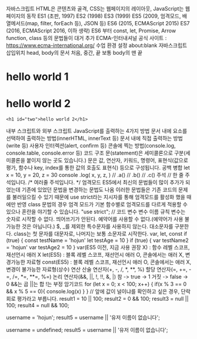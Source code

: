 자바스크립트
HTML은 콘텐츠와 골격, CSS는 웹페이지의 레이아웃, JavaScript는 웹페이지의 동작
ES1 (초판, 1997)
ES2 (1998)
ES3 (1999)
ES5 (2009, 엄격모드, 배열메서드(map, filter, forEach 등), JSON 등)
ES6 (2015, ECMAScript 2015)
ES7 (2016, ECMAScript 2016, 이하 생략)
ES6 부터 const, let, Promise, Arrow function, class 등의 문법들이 대거 추가
ECMA-인터내셔널 공식 사이트 : https://www.ecma-international.org/
수업 환경 설정
about:blank
자바스크립트 삽입위치
head, body의 문서 처음, 중간, 끝
보통 body의 맨 끝
<!DOCTYPE html>
<html lang="en">
<head>
    <meta charset="UTF-8">
    <meta http-equiv="X-UA-Compatible" content="IE=edge">
    <meta name="viewport" content="width=device-width, initial-scale=1.0">
    <title>Document</title>
</head>
<body>
    <h1 id="one">hello world 1</h1>
    <h1 onclick="alert('hello')">hello world 2</h1>
    <script>
        document.getElementById('two').innerHTML = 'hello'
    </script>
    
    <h1 id="two">hello world 2</h1>
</body>
</html>
내부 스크립트와 외부 스크립트
<script>
    console.log('hello')
</script>
<script src="test.js"></script>
JavaScript를 출력하는 4가지 방법
문서 내에 요소를 선택하여 출력하는 방법(innerHTML, innerText 등)
문서 내에 직접 출력하는 방법(write 등)
사용자 인터렉션(alert, confirm 등)
콘솔에 찍는 방법(console.log, console.table, console.error 등)
코드 구조
문(statement)은 세미콜론으로 구분(세미콜론을 붙이지 않는 곳도 있습니다.)
문은 값, 연산자, 키워드, 명령어, 표현식(값으로 평가, 함수나 key, index를 통한 값의 호출도 표현식) 등으로 구성됩니다.
공백 병합
let x = 10, 
    y = 20, 
    z = 30
console
    .log(
        x,
        y, 
        z,
    )
    // .a()
    // .b()
    // .c()
주석
// 한 줄 주석입니다.
/*
여러줄 주석입니다.
*/
엄격모드
ES5에서 최신의 문법들이 많이 추가가 되었는데 기존에 있었던 문법을 변경하는 문법도 나옴
이러한 문법들은 기존 코드의 문제를 불러일으킬 수 있기 때문에 use strict라는 지시자를 통해 엄격모드를 활성화 했을 때에만 반영
class 문법의 경우 엄격 모드가 기본
함수별로 엄격모드를 다르게 적용할 수 있으나 혼란을 야기할 수 있습니다.
"use strict";
// 코드
변수
변수 이름 규칙
변수는 숫자로 시작할 수 없다.
띄어쓰기가 안된다.
예약어를 사용할 수 없다.(예약어가 사용 불가능한 것은 아닙니다.)
$, _를 제외한 특수문자를 사용하지 않는다.
대소문자를 구분한다.
class는 첫 문자를 대문자로, 나머지는 보통 소문자로 시작한다.
var, let, const
if (true) {
    const testName = 'hojun'
    let testAge = 10
}
if (true) {
    var testName2 = 'hojun'
    var testAge2 = 10
}
var(ES5 이전, 지금 사용 권장 X) : 함수 레벨 스코프, 재선언시 애러 X
let(ES5) : 블록 레벨 스코프, 재선언시 애러 O, 콘솔에서는 애러 X, 변경가능한 자료형
const(ES5) : 블록 레벨 스코프, 재선언시 애러 O, 콘솔에서는 애러 X, 변경이 불가능한 자료형(상수)
연산
산술 연산자(+, -, /, *, **, %)
할당 연산자(=, +=, -=, /=, *=, **=, %=)
논리 연산자(&&, ||, !, !!, &, |)
참 -> true -> 1
거짓 -> false -> 0
&&는 곱
||는 합
!는 부정
암기코드
for (let x = 0; x < 100; x++) {
    if(x % 3 == 0 && x % 5 == 0){
        console.log(x)
    }
}
// 앞에 값이 널이냐를 확인하고 싶은 경우, 단락 회로 평가라고 부릅니다.
result1 = 10 || 100;
result2 = 0 && 100;
result3 = null || 100;
result4 = null && 100;

username = 'hojun';
result5 = username || '유저 이름이 없습니다';

username = undefined;
result5 = username || '유저 이름이 없습니다';
